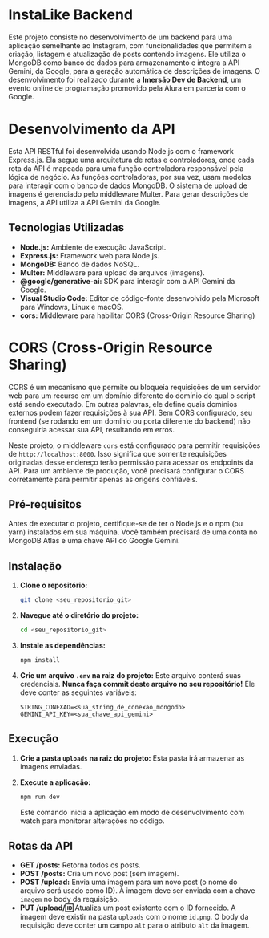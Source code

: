 # InstaLike Backend

Este projeto consiste no desenvolvimento de um backend para uma aplicação semelhante ao Instagram, com funcionalidades que permitem a criação, listagem e atualização de posts contendo imagens. Ele utiliza o MongoDB como banco de dados para armazenamento e integra a API Gemini, da Google, para a geração automática de descrições de imagens. O desenvolvimento foi realizado durante a **Imersão Dev de Backend**, um evento online de programação promovido pela Alura em parceria com o Google.

# Desenvolvimento da API

Esta API RESTful foi desenvolvida usando Node.js com o framework Express.js.  Ela segue uma arquitetura de rotas e controladores, onde cada rota da API é mapeada para uma função controladora responsável pela lógica de negócio.  As funções controladoras, por sua vez, usam modelos para interagir com o banco de dados MongoDB.  O sistema de upload de imagens é gerenciado pelo middleware Multer.  Para gerar descrições de imagens, a API utiliza a API Gemini da Google.


## Tecnologias Utilizadas

* **Node.js:** Ambiente de execução JavaScript.
* **Express.js:** Framework web para Node.js.
* **MongoDB:** Banco de dados NoSQL.
* **Multer:** Middleware para upload de arquivos (imagens).
* **@google/generative-ai:** SDK para interagir com a API Gemini da Google.
* **Visual Studio Code:** Editor de código-fonte desenvolvido pela Microsoft para Windows, Linux e macOS.
* **cors:** Middleware para habilitar CORS (Cross-Origin Resource Sharing)

# CORS (Cross-Origin Resource Sharing)

CORS é um mecanismo que permite ou bloqueia requisições de um servidor web para um recurso em um domínio diferente do domínio do qual o script está sendo executado.  Em outras palavras, ele define quais domínios externos podem fazer requisições à sua API.  Sem CORS configurado, seu frontend (se rodando em um domínio ou porta diferente do backend) não conseguiria acessar sua API, resultando em erros.

Neste projeto, o middleware `cors` está configurado para permitir requisições de `http://localhost:8000`.  Isso significa que somente requisições originadas desse endereço terão permissão para acessar os endpoints da API.  Para um ambiente de produção, você precisará configurar o CORS corretamente para permitir apenas as origens confiáveis.


## Pré-requisitos

Antes de executar o projeto, certifique-se de ter o Node.js e o npm (ou yarn) instalados em sua máquina.  Você também precisará de uma conta no MongoDB Atlas e uma chave API do Google Gemini.

## Instalação

1. **Clone o repositório:**

   ```bash
   git clone <seu_repositorio_git>
   ```

2. **Navegue até o diretório do projeto:**

   ```bash
   cd <seu_repositorio_git>
   ```

3. **Instale as dependências:**

   ```bash
   npm install
   ```

4. **Crie um arquivo `.env` na raiz do projeto:**  Este arquivo conterá suas credenciais.  **Nunca faça commit deste arquivo no seu repositório!**  Ele deve conter as seguintes variáveis:

   ```
   STRING_CONEXAO=<sua_string_de_conexao_mongodb>
   GEMINI_API_KEY=<sua_chave_api_gemini>
   ```


## Execução

1. **Crie a pasta `uploads` na raiz do projeto:** Esta pasta irá armazenar as imagens enviadas.

2. **Execute a aplicação:**

   ```bash
   npm run dev
   ```

   Este comando inicia a aplicação em modo de desenvolvimento com watch para monitorar alterações no código.


## Rotas da API

* **GET /posts:** Retorna todos os posts.
* **POST /posts:** Cria um novo post (sem imagem).
* **POST /upload:** Envia uma imagem para um novo post (o nome do arquivo será usado como ID). A imagem deve ser enviada com a chave `imagem` no body da requisição.
* **PUT /upload/:id:** Atualiza um post existente com o ID fornecido.  A imagem deve existir na pasta `uploads` com o nome `id.png`. O body da requisição deve conter um campo `alt` para o atributo `alt` da imagem.
